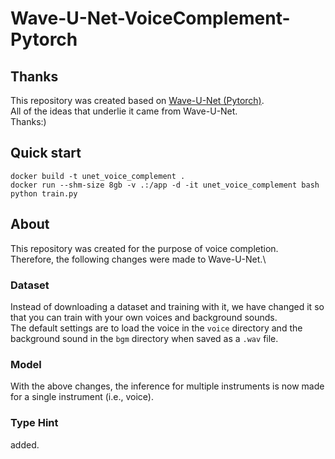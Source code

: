 # Wave-U-Net-VoiceComplement-Pytorch

## Thanks

This repository was created based on [Wave-U-Net (Pytorch)](https://github.com/f90/Wave-U-Net-Pytorch).\
All of the ideas that underlie it came from Wave-U-Net.\
Thanks:)

## Quick start

```
docker build -t unet_voice_complement .
docker run --shm-size 8gb -v .:/app -d -it unet_voice_complement bash
python train.py
```

## About

This repository was created for the purpose of voice completion.\
Therefore, the following changes were made to Wave-U-Net.\

### Dataset

Instead of downloading a dataset and training with it, we have changed it so that you can train with your own voices and background sounds.\
The default settings are to load the voice in the `voice` directory and the background sound in the `bgm` directory when saved as a `.wav` file.

### Model

With the above changes, the inference for multiple instruments is now made for a single instrument (i.e., voice).

### Type Hint

added.
